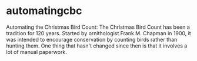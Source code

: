 # automatingcbc
Automating the Christmas Bird Count: The Christmas Bird Count has been a tradition for 120 years. Started by ornithologist Frank M. Chapman in 1900, it was intended to encourage conservation by counting birds rather than hunting them. One thing that hasn't changed since then is that it involves a lot of manual paperwork.
